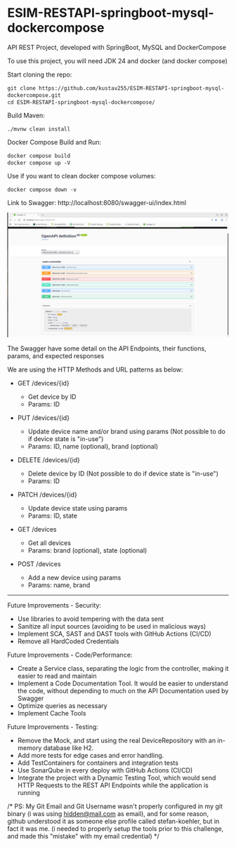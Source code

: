# ESIM-RESTAPI-springboot-mysql-dockercompose
API REST Project, developed with SpringBoot, MySQL and DockerCompose

To use this project, you will need JDK 24 and docker (and docker compose)

Start cloning the repo:
```
git clone https://github.com/kustav255/ESIM-RESTAPI-springboot-mysql-dockercompose.git
cd ESIM-RESTAPI-springboot-mysql-dockercompose/
```

Build Maven:
```
./mvnw clean install
```

Docker Compose Build and Run:
```
docker compose build
docker compose up -V
```

Use if you want to clean docker compose volumes:
```
docker compose down -v
```


Link to Swagger:
http://localhost:8080/swagger-ui/index.html

![img.png](img.png)

The Swagger have some detail on the API Endpoints, their functions, params, and expected responses

We are using the HTTP Methods and URL patterns as below:

- GET /devices/{id}
  - Get device by ID
  - Params: ID

- PUT /devices/{id}
  - Update device name and/or brand using params (Not possible to do if device state is "in-use")
  - Params: ID, name (optional), brand (optional)

- DELETE /devices/{id}
  - Delete device by ID (Not possible to do if device state is "in-use")
  - Params: ID

- PATCH /devices/{id}
  - Update device state using params
  - Params: ID, state

- GET /devices
  - Get all devices
  - Params: brand (optional), state (optional)
    
- POST /devices
  - Add a new device using params
  - Params: name, brand


------
Future Improvements - Security:
 - Use libraries to avoid tempering with the data sent
 - Sanitize all input sources (avoiding to be used in malicious ways)
 - Implement SCA, SAST and DAST tools with GitHub Actions (CI/CD)
 - Remove all HardCoded Credentials 

Future Improvements - Code/Performance:
 - Create a Service class, separating the logic from the controller, making it easier to read and maintain
 - Implement a Code Documentation Tool. It would be easier to understand the code, without depending to much on the API Documentation used by Swagger
 - Optimize queries as necessary
 - Implement Cache Tools

Future Improvements - Testing:
 - Remove the Mock, and start using the real DeviceRepository with an in-memory database like H2.
 - Add more tests for edge cases and error handling.
 - Add TestContainers for containers and integration tests
 - Use SonarQube in every deploy with GitHub Actions (CI/CD)
 - Integrate the project with a Dynamic Testing Tool, which would send HTTP Requests to the REST API Endpoints while the application is running
   
/*
PS: My Git Email and Git Username wasn't properly configured in my git binary (i was using hidden@mail.com as email), and for some reason, github understood it as someone else profile called stefan-koehler, but in fact it was me. (i needed to properly setup the tools prior to this challenge, and made this "mistake" with my email credential)
*/
